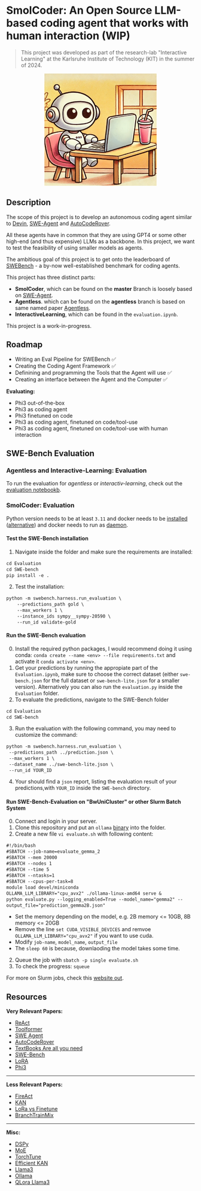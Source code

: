 # SmolCoder: An Open Source LLM-based coding agent that works with human interaction (WIP)
 
 > This project was developed as part of the research-lab "Interactive Learning" at the Karlsruhe Institute of Technology (KIT) in the summer of 2024.
<p align="center">
<img src="https://github.com/theonetruekn/interactive-learning/blob/master/smolcoder.webp?raw=true" width=300 height =300/>
</p>

## Description

The scope of this project is to develop an autonomous coding agent similar to [Devin](https://www.cognition.ai/blog/introducing-devin), [SWE-Agent](https://swe-agent.com/) and [AutoCodeRover](https://github.com/nus-apr/auto-code-rover).

All these agents have in common that they are using GPT4 or some other high-end (and thus expensive) LLMs as a backbone. In this project, we want to test the feasibility of using smaller models as agents.

The ambitious goal of this project is to get onto the leaderboard of [SWEBench](https://www.swebench.com/) - a by-now well-established benchmark for coding agents.

This project has three distinct parts:
- **SmolCoder**, which can be found on the **master** Branch is loosely based on [SWE-Agent](https://swe-agent.com/).
- **Agentless**. which can be found on the **agentless** branch is based on same named paper [Agentless](https://arxiv.org/abs/2407.01489).
- **InteractiveLearning**, which can be found in the `evaluation.ipynb`.

This project is a work-in-progress.

## Roadmap
- Writing an Eval Pipeline for SWEBench ✅
- Creating the Coding Agent Framework ✅
- Definining and programming the Tools that the Agent will use ✅
- Creating an interface between the Agent and the Computer ✅

**Evaluating:**
 - Phi3 out-of-the-box
 - Phi3 as coding agent
 - Phi3 finetuned on code
 - Phi3 as coding agent, finetuned on code/tool-use
 - Phi3 as coding agent, finetuned on code/tool-use with human interaction

## SWE-Bench Evaluation

### Agentless and Interactive-Learning: Evaluation

To run the evaluation for *agentless* or *interactiv-learning*, check out the [evaluation notebookb](Evaluation.ipynb).

### SmolCoder: Evaluation

Python version needs to be at least `3.11` and docker needs to be [installed](https://docs.docker.com/engine/install/) ([alternative](https://get.docker.com/)) and docker needs to run as [daemon](https://www.geeksforgeeks.org/how-to-install-and-configure-docker-on-arch-based-linux-distributionsmanjaro/).

#### Test the SWE-Bench installation

1. Navigate inside the folder and make sure the requirements are installed:
```
cd Evaluation
cd SWE-bench
pip install -e .
```

2. Test the installation:
```
python -m swebench.harness.run_evaluation \
    --predictions_path gold \
    --max_workers 1 \
    --instance_ids sympy__sympy-20590 \
    --run_id validate-gold
```


#### Run the SWE-Bench evaluation

0. Install the required python packages, I would recommend doing it using conda: `conda create --name <env> --file requirements.txt` and activate it `conda activate <env>`.
1. Get your predictions by running the appropiate part of the `Evaluation.ipynb`, make sure to choose the correct dataset (either `swe-bench.json` for the full dataset or `swe-bench-lite.json` for a smaller version).
Alternatively you can also run the `evaluation.py` inside the `Evaluation` folder.
2. To evaluate the predictions, navigate to the SWE-Bench folder
```
cd Evaluation
cd SWE-bench
```
3. Run the evaluation with the following command, you may need to customize the command:
```
python -m swebench.harness.run_evaluation \
 --predictions_path ../prediction.json \
 --max_workers 1 \
 --dataset_name ../swe-bench-lite.json \
 --run_id YOUR_ID
```
4. Your should find a `json` report, listing the evaluation result of your predictions,with `YOUR_ID` inside the `SWE-bench` directory.

#### Run SWE-Bench-Evaluation on "BwUniCluster" or other Slurm Batch System

0. Connect and login in your server.
1. Clone this repository and put an `ollama` [binary](https://github.com/ollama/ollama/releases) into the folder.
2. Create a new file `vi evaluate.sh` with following content:  
```
#!/bin/bash
#SBATCH --job-name=evaluate_gemma_2
#SBATCH --mem 20000
#SBATCH --nodes 1
#SBATCH --time 5
#SBATCH --ntasks=1
#SBATCH --cpus-per-task=8
module load devel/miniconda
OLLAMA_LLM_LIBRARY="cpu_avx2" ./ollama-linux-amd64 serve &
python evaluate.py --logging_enabled=True --model_name="gemma2" --output_file="prediction_gemma2B.json"
```
- Set the memory depending on the model, e.g. 2B memory <= 10GB, 8B memory <= 20GB  
- Remove the line `set CUDA_VISIBLE_DEVICES` and remvoe `OLLAMA_LLM_LIBRARY="cpu_avx2"` if you want to use cuda.  
- Modify `job-name`, `model_name`, `output_file`
- The `sleep 60` is because, downlaoding the model takes some time.
2. Queue the job with `sbatch -p single evaluate.sh`  
3. To check the progress: `squeue`  

For more on Slurm jobs, check this [website out](https://help.jasmin.ac.uk/docs/batch-computing/how-to-monitor-slurm-jobs/). 

## Resources

**Very Relevant Papers:**
- [ReAct](https://arxiv.org/abs/2210.03629)
- [Toolformer](https://arxiv.org/abs/2302.04761)
- [SWE Agent](https://swe-agent.com/paper.pdf)
- [AutoCodeRover](https://arxiv.org/abs/2404.05427)
- [TextBooks Are all you need](https://arxiv.org/abs/2306.11644)
- [SWE-Bench](https://arxiv.org/abs/2310.06770)
- [LoRA](https://arxiv.org/abs/2106.09685)
- [Phi3](https://arxiv.org/abs/2404.14219)
___
**Less Relevant Papers:**
- [FireAct](https://arxiv.org/abs/2310.05915)
- [KAN](https://arxiv.org/abs/2404.19756)
- [LoRa vs Finetune](https://arxiv.org/abs/2405.09673)
- [BranchTrainMix](https://arxiv.org/abs/2403.07816)
___
**Misc:**
- [DSPy](https://github.com/stanfordnlp/dspy)
- [MoE](https://huggingface.co/blog/moe)
- [TorchTune](https://github.com/pytorch/torchtune)
- [Efficient KAN](https://github.com/Blealtan/efficient-kan/tree/master)
- [Llama3](https://llama.meta.com/llama3/)
- [Ollama](https://ollama.com/)
- [QLora Llama3](https://www.philschmid.de/fsdp-qlora-llama3)
